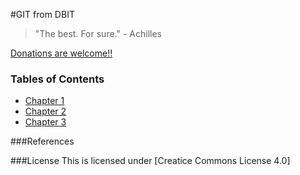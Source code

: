#GIT from DBIT

>"The best. For sure." - Achilles

[Donations are welcome!!](https://paypal.me/sushreesatapathy)

### Tables of Contents

* [Chapter 1](chapter1)
* [Chapter 2](chapter2)
* [Chapter 3](chapter3)

###References

###License
This is licensed under [Creatice Commons License 4.0]

